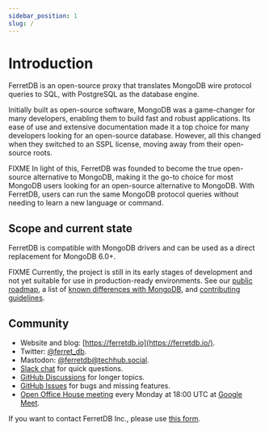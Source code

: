 ```yaml
---
sidebar_position: 1
slug: /
---
```


# Introduction

FerretDB is an open-source proxy that translates MongoDB wire protocol
queries to SQL, with PostgreSQL as the database engine.

Initially built as open-source software, MongoDB was a game-changer for many developers,
enabling them to build fast and robust applications.
Its ease of use and extensive documentation made it a top choice for many developers looking
for an open-source database.
However, all this changed when they switched to an SSPL license,
moving away from their open-source roots.

FIXME
In light of this, FerretDB was founded to become the true open-source alternative to MongoDB,
making it the go-to choice for most MongoDB users looking for an open-source alternative to MongoDB.
With FerretDB, users can run the same MongoDB protocol queries without needing to learn a new language or command.

## Scope and current state

FerretDB is compatible with MongoDB drivers and can be used as a direct replacement for MongoDB 6.0+.

FIXME
Currently, the project is still in its early stages of development and not yet suitable for use in production-ready environments.
See our [public roadmap](https://github.com/orgs/FerretDB/projects/2/views/1),
a list of [known differences with MongoDB](diff.md),
and [contributing guidelines](https://github.com/FerretDB/FerretDB/blob/main/CONTRIBUTING.md).

## Community

* Website and blog: [https://ferretdb.io](https://ferretdb.io/).
* Twitter: [@ferret_db](https://twitter.com/ferret_db).
* Mastodon: [@ferretdb@techhub.social](https://techhub.social/@ferretdb).
* [Slack chat](https://join.slack.com/t/ferretdb/shared_invite/zt-zqe9hj8g-ZcMG3~5Cs5u9uuOPnZB8~A) for quick questions.
* [GitHub Discussions](https://github.com/FerretDB/FerretDB/discussions) for longer topics.
* [GitHub Issues](https://github.com/FerretDB/FerretDB/issues) for bugs and missing features.
* [Open Office House meeting](https://calendar.google.com/event?action=TEMPLATE&tmeid=NjNkdTkyN3VoNW5zdHRiaHZybXFtb2l1OWtfMjAyMTEyMTNUMTgwMDAwWiBjX24zN3RxdW9yZWlsOWIwMm0wNzQwMDA3MjQ0QGc&tmsrc=c_n37tquoreil9b02m0740007244%40group.calendar.google.com&scp=ALL)
  every Monday at 18:00 UTC at [Google Meet](https://meet.google.com/mcb-arhw-qbq).

If you want to contact FerretDB Inc., please use [this form](https://www.ferretdb.io/contact/).
